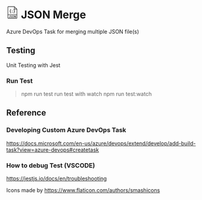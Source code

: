 
# ![alt text](./icon.png "JSON Merge") JSON Merge
Azure DevOps Task for merging multiple JSON file(s)

## Testing
Unit Testing with Jest

### Run Test
> npm run test
run test with watch
> npm run test:watch

## Reference

### Developing Custom Azure DevOps Task 
https://docs.microsoft.com/en-us/azure/devops/extend/develop/add-build-task?view=azure-devops#createtask

### How to debug Test (VSCODE)
https://jestjs.io/docs/en/troubleshooting

Icons made by https://www.flaticon.com/authors/smashicons
